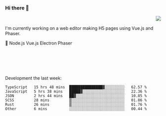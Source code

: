 ### Hi there 👋

<img align="right" src="https://github-readme-stats.vercel.app/api?username=jasonpanggo"/>

<br>
<p align="left">
I'm currently working on a web editor making H5 pages using Vue.js and Phaser.
</p>
<p align="left">
📖 Node.js Vue.js Electron Phaser
</p>
<br>
<br>
<br>
<br>

Development the last week:
<!--START_SECTION:waka-->

```text
TypeScript   15 hrs 48 mins  ███████████████▓░░░░░░░░░   62.57 %
JavaScript   5 hrs 38 mins   █████▓░░░░░░░░░░░░░░░░░░░   22.36 %
JSON         2 hrs 44 mins   ██▓░░░░░░░░░░░░░░░░░░░░░░   10.85 %
SCSS         28 mins         ▒░░░░░░░░░░░░░░░░░░░░░░░░   01.86 %
Rust         26 mins         ▒░░░░░░░░░░░░░░░░░░░░░░░░   01.76 %
Other        6 mins          ░░░░░░░░░░░░░░░░░░░░░░░░░   00.44 %
```

<!--END_SECTION:waka-->

<!--
**JASONPANGGO/jasonpanggo** is a ✨ _special_ ✨ repository because its `README.md` (this file) appears on your GitHub profile.

Here are some ideas to get you started:

- 🔭 I’m currently working on ...
- 🌱 I’m currently learning ...
- 👯 I’m looking to collaborate on ...
- 🤔 I’m looking for help with ...
- 💬 Ask me about ...
- 📫 How to reach me: ...
- 😄 Pronouns: ...
- ⚡ Fun fact: ...
-->
